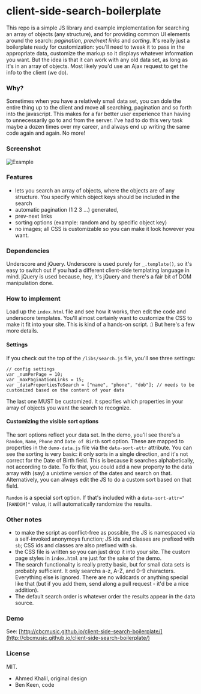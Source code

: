 # client-side-search-boilerplate

This repo is a simple JS library and example implementation for searching an array of objects (any structure), and for
providing common UI elements around the search: *pagination*, *prev/next links* and *sorting*. It's really just a
boilerplate ready for customization: you'll need to tweak it to pass in the appropriate data, customize the markup
so it displays whatever information you want. But the idea is that it can work with any old data set, as long as it's
in an array of objects. Most likely you'd use an Ajax request to get the info to the client (we do).

### Why?
Sometimes when you have a relatively small data set, you can dole the entire thing up to the client and move all
searching, pagination and so forth into the javascript. This makes for a far better user experience than having to 
unnecessarily go to and from the server. I've had to do this very task maybe a dozen times over my career, and always 
end up writing the same code again and again. No more!

### Screenshot
![Example](http://www.formtools.org/external/client-side-search.jpg "Example")

### Features
- lets you search an array of objects, where the objects are of any structure. You specify which object keys should
be included in the search
- automatic pagination (1 2 3 ...) generated,
- prev-next links
- sorting options (example: random and by specific object key)
- no images; all CSS is customizable so you can make it look however you want.

### Dependencies
Underscore and jQuery. Underscore is used purely for `_.template()`, so it's easy to switch out if you had a
different client-side templating language in mind. jQuery is used because, hey, it's jQuery and there's a fair bit
of DOM manipulation done.

### How to implement
Load up the `index.html` file and see how it works, then edit the code and underscore templates. You'll almost certainly
want to customize the CSS to make it fit into your site. This is kind of a hands-on script. :) But here's a few more details.

#### Settings
If you check out the top of the `/libs/search.js` file, you'll see three settings:

    // config settings
    var _numPerPage = 10;
    var _maxPaginationLinks = 15;
	var _dataPropertiesToSearch = ["name", "phone", "dob"]; // needs to be customized based on the content of your data

The last one MUST be customized. It specifies which properties in your array of objects you want the search to recognize.

#### Customizing the visible sort options
The sort options reflect your data set. In the demo, you'll see there's a `Random`, `Name`, `Phone` and `Date of Birth`
sort option. These are mapped to properties in the `demo-data.js` file via the `data-sort-attr` attribute. You can
see the sorting is very basic: it only sorts in a single direction, and it's not correct for the Date of Birth field. This
is because it searches alphabetically, not according to date. To fix that, you could add a new property to the data array
with (say) a unixtime version of the dates and search on that. Alternatively, you can always edit the JS to do a custom
sort based on that field.

`Random` is a special sort option. If that's included with a `data-sort-attr="[RANDOM]"` value, it will automatically
randomize the results.

### Other notes
- to make the script as conflict-free as possible, the JS is namespaced via a self-invoked anonymoys function; JS ids
and classes are prefixed with `sb`; CSS ids and classes are also prefixed with `sb`.
- the CSS file is written so you can just drop it into your site. The custom page styles in `index.html` are just for the
sake of the demo.
- The search functionality is really pretty basic, but for small data sets is probably sufficient. It only searchs a-z, A-Z,
and 0-9 characters. Everything else is ignored. There are no wildcards or anything special like that (but if you add them,
send along a pull request - it'd be a nice addition).
- The default search order is whatever order the results appear in the data source.

### Demo
See: [http://cbcmusic.github.io/client-side-search-boilerplate/](http://cbcmusic.github.io/client-side-search-boilerplate/)

### License
MIT.

- Ahmed Khalil, original design
- Ben Keen, code


































